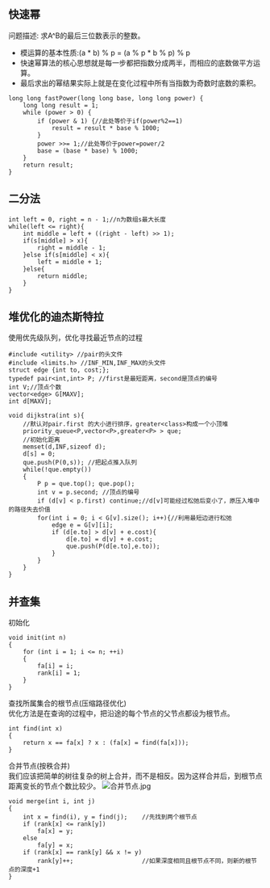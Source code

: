 ## 快速幂 ##
问题描述: 求A^B的最后三位数表示的整数。
+ 模运算的基本性质:(a * b) % p = (a % p * b % p) % p 
+ 快速幂算法的核心思想就是每一步都把指数分成两半，而相应的底数做平方运算。
+ 最后求出的幂结果实际上就是在变化过程中所有当指数为奇数时底数的乘积。
```
long long fastPower(long long base, long long power) {
    long long result = 1;
    while (power > 0) {
        if (power & 1) {//此处等价于if(power%2==1)
            result = result * base % 1000;
        }
        power >>= 1;//此处等价于power=power/2
        base = (base * base) % 1000;
    }
    return result;
}
```

## 二分法 ##

```
int left = 0, right = n - 1;//n为数组s最大长度
while(left <= right){
    int middle = left + ((right - left) >> 1);
    if(s[middle] > x){
        right = middle - 1;
    }else if(s[middle] < x){
        left = middle + 1;
    }else{
        return middle;
    }
}
```

## 堆优化的迪杰斯特拉 ##
使用优先级队列，优化寻找最近节点的过程

```
#include <utility> //pair的头文件
#include <limits.h> //INF_MIN,INF_MAX的头文件
struct edge {int to, cost;};
typedef pair<int,int> P; //first是最短距离，second是顶点的编号
int V;//顶点个数
vector<edge> G[MAXV];
int d[MAXV];

void dijkstra(int s){
    //默认对pair.first 的大小进行排序，greater<class>构成一个小顶堆
    priority_queue<P,vector<P>,greater<P> > que;
    //初始化距离
    memset(d,INF,sizeof d);
    d[s] = 0;
    que.push(P(0,s)); //把起点推入队列
    while(!que.empty())
    {
        P p = que.top(); que.pop();
        int v = p.second; //顶点的编号
        if (d[v] < p.first) continue;//d[v]可能经过松弛后变小了，原压入堆中的路径失去价值
        for(int i = 0; i < G[v].size(); i++){//利用最短边进行松弛
            edge e = G[v][i];
            if (d[e.to] > d[v] + e.cost){
                d[e.to] = d[v] + e.cost;
                que.push(P(d[e.to],e.to));
            }
        }
    }
}
```

## 并查集 ##
初始化
```
void init(int n)
{
    for (int i = 1; i <= n; ++i)
    {
        fa[i] = i;
        rank[i] = 1;
    }
}
```
查找所属集合的根节点(压缩路径优化)  
优化方法是在查询的过程中，把沿途的每个节点的父节点都设为根节点。  
```
int find(int x)
{
    return x == fa[x] ? x : (fa[x] = find(fa[x]));
}
```
合并节点(按秩合并)  
我们应该把简单的树往复杂的树上合并，而不是相反。因为这样合并后，到根节点距离变长的节点个数比较少。
![合并节点.jpg](https://pic1.zhimg.com/80/v2-96fbb25365b43f0a109bec6d55b3b899_720w.jpg "合并节点.jpg")
```
void merge(int i, int j)
{
    int x = find(i), y = find(j);    //先找到两个根节点
    if (rank[x] <= rank[y])
        fa[x] = y;
    else
        fa[y] = x;
    if (rank[x] == rank[y] && x != y)
        rank[y]++;                   //如果深度相同且根节点不同，则新的根节点的深度+1
}
```
